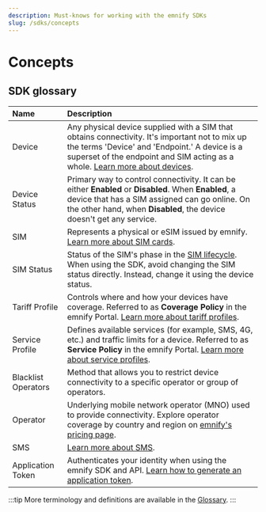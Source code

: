 ```yaml
---
description: Must-knows for working with the emnify SDKs
slug: /sdks/concepts
---
```


# Concepts

## SDK glossary

| Name      | Description |
| :-------- | :---------- |
| Device  | Any physical device supplied with a SIM that obtains connectivity. It's important not to mix up the terms 'Device' and 'Endpoint.' A device is a superset of the endpoint and SIM acting as a whole. [Learn more about devices](/quickstart/create-device).  |
| Device Status  | Primary way to control connectivity. It can be either **Enabled** or **Disabled**. When **Enabled**, a device that has a SIM assigned can go online. On the other hand, when **Disabled**, the device doesn't get any service.  |
| SIM  | Represents a physical or eSIM issued by emnify. [Learn more about SIM cards](https://support.emnify.com/hc/en-us/sections/360000642374-SIM-cards).  |
| SIM Status  | Status of the SIM's phase in the [SIM lifecycle](/services/sim-lifecycle-management). When using the SDK, avoid changing the SIM status directly. Instead, change it using the device status.  |
| Tariff Profile  | Controls where and how your devices have coverage. Referred to as **Coverage Policy** in the emnify Portal. [Learn more about tariff profiles](https://cdn.emnify.net/api/doc/tariff-profile.html).  |
| Service Profile  | Defines available services (for example, SMS, 4G, etc.) and traffic limits for a device. Referred to as **Service Policy** in the emnify Portal. [Learn more about service profiles](https://cdn.emnify.net/api/doc/service-profile.html).  |
| Blacklist Operators  | Method that allows you to restrict device connectivity to a specific operator or group of operators.  |
| Operator  | Underlying mobile network operator (MNO) used to provide connectivity. Explore operator coverage by country and region on [emnify's pricing page](https://www.emnify.com/pricing).  |
| SMS  | [Learn more about SMS](/services/sms).  |
| Application Token  | Authenticates your identity when using the emnify SDK and API. [Learn how to generate an application token](/rest/authentication#authenticate-with-an-application-token).  |

:::tip
More terminology and definitions are available in the [Glossary](/glossary). 
:::

